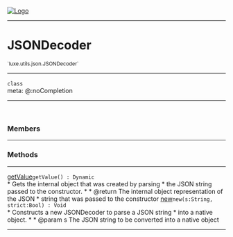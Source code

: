 
[![Logo](../../../../images/logo.png)](../../../../api/index.html)

---



<h1>JSONDecoder</h1>
<small>`luxe.utils.json.JSONDecoder`</small>



---

`class`
<span class="meta">
<br/>meta: @:noCompletion
</span>


---

&nbsp;
&nbsp;



<h3>Members</h3> <hr/>





<h3>Methods</h3> <hr/><span class="method apipage">
            <a name="getValue"><a class="lift" href="#getValue">getValue</a></a><code class="signature apipage">getValue() : Dynamic</code><br/><span class="small_desc_flat">* Gets the internal object that was created by parsing
     * the JSON string passed to the constructor.
     *
     * @return The internal object representation of the JSON
     *      string that was passed to the constructor</span>
        </span>
    <span class="method apipage">
            <a name="new"><a class="lift" href="#new">new</a></a><code class="signature apipage">new(s:String<span></span>, strict:Bool<span></span>) : Void</code><br/><span class="small_desc_flat">* Constructs a new JSONDecoder to parse a JSON string
     * into a native object.
     *
     * @param s The JSON string to be converted into a native object</span>
        </span>
    





---

&nbsp;
&nbsp;
&nbsp;
&nbsp;